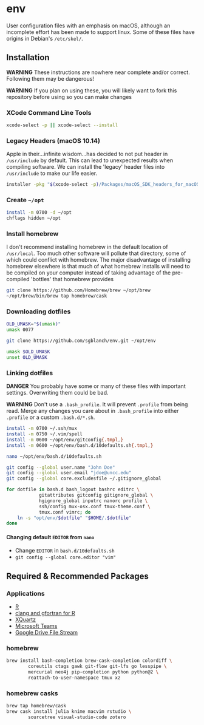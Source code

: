 # env

User configuration files with an emphasis on macOS, although an incomplete effort has been made to support linux.  Some of these files have origins in Debian's `/etc/skel/`.

## Installation

**WARNING** These instructions are nowhere near complete and/or correct.  Following them may be dangerous!

**WARNING** If you plan on using these, you will likely want to fork this repository before using so you can make changes

### XCode Command Line Tools

```bash
xcode-select -p || xcode-select --install 
```

### Legacy Headers (macOS 10.14)

Apple in their...infinite wisdom...has decided to not put header in `/usr/include` by default.  This can lead to unexpected results when compiling software.  We can install the 'legacy' header files into `/usr/include` to make our life easier.

```bash
installer -pkg "$(xcode-select -p)/Packages/macOS_SDK_headers_for_macOS_10.14.pkg" -target /
```

### Create `~/opt`

```bash
install -m 0700 -d ~/opt
chflags hidden ~/opt
```

### Install homebrew

I don't recommend installing homebrew in the default location of `/usr/local`.  Too much other software will pollute that directory, some of which could conflict with homebrew.  The major disadvantage of installing homebrew elsewhere is that much of what homebrew installs will need to be compiled on your computer instead of taking advantage of the pre-compiled 'bottles' that homebrew provides

```bash
git clone https://github.com/Homebrew/brew ~/opt/brew
~/opt/brew/bin/brew tap homebrew/cask
```

### Downloading dotfiles

```bash
OLD_UMASK="$(umask)"
umask 0077

git clone https://github.com/sgblanch/env.git ~/opt/env

umask $OLD_UMASK
unset OLD_UMASK
```

### Linking dotfiles

**DANGER** You probably have some or many of these files with important settings.  Overwriting them could be bad.

**WARNING** Don't use a `.bash_profile`.  It will prevent `.profile` from being read.  Merge any changes you care about in `.bash_profile` into either `.profile` or a custom `.bash.d/*.sh`.

```bash
install -m 0700 ~/.ssh/mux
install -m 0750 ~/.vim/spell
install -m 0600 ~/opt/env/gitconfig{.tmpl,}
install -m 0600 ~/opt/env/bash.d/10defaults.sh{.tmpl,}

nano ~/opt/env/bash.d/10defaults.sh

git config --global user.name "John Doe"
git config --global user.email "jdoe@uncc.edu"
git config --global core.excludesfile ~/.gitignore_global

for dotfile in bash.d bash_logout bashrc editrc \
            gitattributes gitconfig gitignore_global \
            hgignore_global inputrc nanorc profile \
            ssh/config mux-osx.conf tmux-theme.conf \
            tmux.conf vimrc; do
    ln -s "opt/env/$dotfile" "$HOME/.$dotfile"
done
```

#### Changing default `EDITOR` from `nano`

* Change `EDITOR` in `bash.d/10defaults.sh`
* `git config --global core.editor "vim"`

## Required & Recommended Packages

### Applications


* [R](https://cloud.r-project.org/bin/macosx/)
* [clang and gfortran for R](https://cloud.r-project.org/bin/macosx/tools/)
* [XQuartz](https://www.xquartz.org/)
* [Microsoft Teams](https://teams.microsoft.com/downloads)
* [Google Drive File Stream](https://dl.google.com/drive-file-stream/GoogleDriveFileStream.dmg)

### homebrew

```bash
brew install bash-completion brew-cask-completion colordiff \
        coreutils ctags gawk git-flow git-lfs go lesspipe \
        mercurial neo4j pip-completion python python@2 \
        reattach-to-user-namespace tmux xz
```

### homebrew casks

```bash
brew tap homebrew/cask
brew cask install julia knime macvim rstudio \
        sourcetree visual-studio-code zotero
```